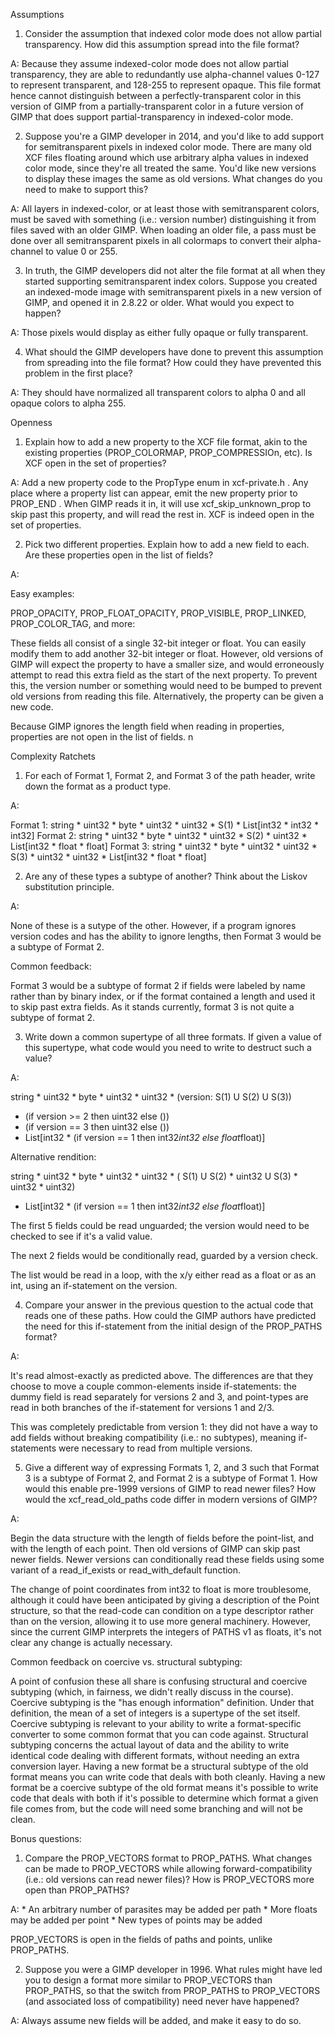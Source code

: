 Assumptions

1. Consider the assumption that indexed color mode does not allow partial transparency. How did this assumption spread into the file format?

A: Because they assume indexed-color mode does not allow partial transparency, they are able to redundantly use alpha-channel values 0-127 to represent transparent, and 128-255 to represent opaque. This file format hence cannot distinguish between a perfectly-transparent color in this version of GIMP from a partially-transparent color in a future version of GIMP that does support partial-transparency in indexed-color mode.

2. Suppose you're a GIMP developer in 2014, and you'd like to add support for semitransparent pixels in indexed color mode. There are many old XCF files floating around which use arbitrary alpha values in indexed color mode, since they're all treated the same. You'd like new versions to display these images the same as old versions. What changes do you need to make to support this?

A: All layers in indexed-color, or at least those with semitransparent colors, must be saved with something (i.e.: version number) distinguishing it from files saved with an older GIMP. When loading an older file, a pass must be done over all semitransparent pixels in all colormaps to convert their alpha-channel to value 0 or 255.

3. In truth, the GIMP developers did not alter the file format at all when they started supporting semitransparent index colors. Suppose you created an indexed-mode image with semitransparent pixels in a new version of GIMP, and opened it in 2.8.22 or older. What would you expect to happen?

A: Those pixels would display as either fully opaque or fully transparent.

4. What should the GIMP developers have done to prevent this assumption from spreading into the file format? How could they have prevented this problem in the first place?

A: They should have normalized all transparent colors to alpha 0 and all opaque colors to alpha 255.


Openness

1. Explain how to add a new property to the XCF file format, akin to the existing properties (PROP_COLORMAP, PROP_COMPRESSIOn, etc). Is XCF open in the set of properties?

A: Add a new property code to the PropType enum in xcf-private.h . Any place where a property list can appear, emit the new property prior to PROP_END . When GIMP reads it in, it will use xcf_skip_unknown_prop to skip past this property, and will read the rest in. XCF is indeed open in the set of properties.

2. Pick two different properties. Explain how to add a new field to each. Are these properties open in the list of fields?

A: 

Easy examples:

PROP_OPACITY, PROP_FLOAT_OPACITY, PROP_VISIBLE, PROP_LINKED, PROP_COLOR_TAG, and more:

These fields all consist of a single 32-bit integer or float. You can easily modify them to add another 32-bit integer or float. However, old versions of GIMP will expect the property to have a smaller size, and would erroneously attempt to read this extra field as the start of the next property. To prevent this, the version number or something would need to be bumped to prevent old versions from reading this file. Alternatively, the property can be given a new code.

Because GIMP ignores the length field when reading in properties, properties are not open in the list of fields.
n

Complexity Ratchets

1. For each of Format 1, Format 2, and Format 3 of the path header, write down the format as a product type.

A: 

Format 1: string * uint32 * byte * uint32 * uint32 * S(1)                   * List[int32 * int32 * int32]
Format 2: string * uint32 * byte * uint32 * uint32 * S(2) * uint32          * List[int32 * float * float]
Format 3: string * uint32 * byte * uint32 * uint32 * S(3) * uint32 * uint32 * List[int32 * float * float]

2. Are any of these types a subtype of another? Think about the Liskov substitution principle.

A:

None of these is a sutype of the other. However, if a program ignores version codes and has the ability to ignore lengths, then Format 3 would be a subtype of Format 2.

Common feedback:

Format 3 would be a subtype of format 2 if fields were labeled by name rather than by binary index, or if the format contained a length and used it to skip past extra fields. As it stands currently, format 3 is not quite a subtype of format 2.


3. Write down a common supertype of all three formats. If given a value of this supertype, what code would you need to write to destruct such a value?

A:

string * uint32 * byte * uint32 * uint32 * (version: S(1) U S(2) U S(3))
   * (if version >= 2 then uint32 else ())
   * (if version == 3 then uint32 else ())
   * List[int32 * (if version == 1 then int32*int32 else float*float)]

Alternative rendition:

string * uint32 * byte * uint32 * uint32 * 
    ( S(1)
    U S(2) * uint32
    U S(3) * uint32 * uint32)
   * List[int32 * (if version == 1 then int32*int32 else float*float)]



The first 5 fields could be read unguarded; the version would need to be checked to see if it's a valid value.

The next 2 fields would be conditionally read, guarded by a version check.

The list would be read in a loop, with the x/y either read as a float or as an int, using an if-statement on the version.

4. Compare your answer in the previous question to the actual code that reads one of these paths. How could the GIMP authors have predicted the need for this if-statement from the initial design of the PROP_PATHS format?

A:

It's read almost-exactly as predicted above. The differences are that they choose to move a couple common-elements inside if-statements: the dummy field is read separately for versions 2 and 3, and point-types are read in both branches of the if-statement for versions 1 and 2/3.

This was completely predictable from version 1: they did not have a way to add fields without breaking compatibility (i.e.: no subtypes), meaning if-statements were necessary to read from multiple versions.

5. Give a different way of expressing Formats 1, 2, and 3 such that Format 3 is a subtype of Format 2, and Format 2 is a subtype of Format 1. How would this enable pre-1999 versions of GIMP to read newer files? How would the xcf_read_old_paths code differ in modern versions of GIMP?

A: 

Begin the data structure with the length of fields before the point-list, and with the length of each point. Then old versions of GIMP can skip past newer fields. Newer versions can conditionally read these fields using some variant of a read_if_exists or read_with_default function.

The change of point coordinates from int32 to float is more troublesome, although it could have been anticipated by giving a description of the Point structure, so that the read-code can condition on a type descriptor rather than on the version, allowing it to use more general machinery. However, since the current GIMP interprets the integers of PATHS v1 as floats, it's not clear any change is actually necessary.

Common feedback on coercive vs. structural subtyping:

 A point of confusion these all share is confusing structural and coercive subtyping (which, in fairness, we didn't really discuss in the course). Coercive subtyping is the "has enough information" definition. Under that definition, the mean of a set of integers is a supertype of the set itself. Coercive subtyping is relevant to your ability to write a format-specific converter to some common format that you can code against. Structural subtyping concerns the actual layout of data and the ability to write identical code dealing with different formats, without needing an extra conversion layer. Having a new format be a structural subtype of the old format means you can write code that deals with both cleanly. Having a new format be a coercive subtype of the old format means it's possible to write code that deals with both if it's possible to determine which format a given file comes from, but the code will need some branching and will not be clean.



Bonus questions:

1. Compare the PROP_VECTORS format to PROP_PATHS. What changes can be made to PROP_VECTORS while allowing forward-compatibility (i.e.: old versions can read newer files)? How is PROP_VECTORS more open than PROP_PATHS?


A:
    * An arbitrary number of parasites may be added per path
    * More floats may be added per point
    * New types of points may be added

PROP_VECTORS is open in the fields of paths and points, unlike PROP_PATHS.

2. Suppose you were a GIMP developer in 1996. What rules might have led you to design a format more similar to PROP_VECTORS than PROP_PATHS, so that the switch from PROP_PATHS to PROP_VECTORS (and associated loss of compatibility) need never have happened?

A: Always assume new fields will be added, and make it easy to do so.

